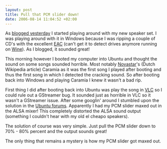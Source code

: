 ```yaml
--- 
layout: post
title: Pull that PCM slider down!
date: 2006-08-14 11:04:52 +02:00
---
```

As [blogged yesterday](http://blog.dfile.nl/archives/110 "Logitech Z-4 blogpost") I started playing around with my new speaker set. I was playing around with it in Windows because I was ripping a couple of CD's with the excellent [EAC](http://www.exactaudiocopy.de/ "Exact Audio Copy") (can't get it to detect drives anymore running on [Wine](http://www.winehq.com/ "Wine HQ")). As I blogged, it sounded great!

This morning however I booted my computer into Ubuntu and thought the sound on some songs sounded horrible. Most notably [Novastar](http://nl.wikipedia.org/wiki/Novastar "Novastar")'s (Dutch Wikipedia article) Caramia as it was the first song I played after booting and thus the first song in which I detected the cracking sound. So after booting back into Windows and playing Caramia I knew it wasn't a bad rip.

First thing I did after booting back into Ubuntu was play the song in [VLC](http://blog.dfile.nl/www.videolan.org/vlc/ "VLC") so I could rule out a GStreamer bug. It sounded just as horrible in VLC so it wasn't a GStreamer issue. After some googlin' around I stumbled upon the solution in the [Ubuntu forums](http://www.ubuntuforums.org "Ubuntu Forums"). Apparently I had my PCM slider maxed out in the ALSA mixer! This completely distorted the ALSA sound output (something I couldn't hear with my old el cheapo speakers).

The solution of course was very simple. Just pull the PCM slider down to 70% - 80% percent and the output sounds great!

The only thing that remains a mystery is how my PCM slider got maxed out.
